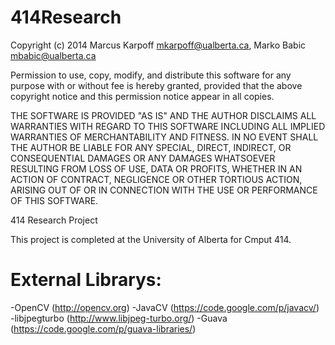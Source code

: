 414Research
===========
Copyright (c) 2014 Marcus Karpoff <mkarpoff@ualberta.ca>, Marko Babic <mbabic@ualberta.ca>

Permission to use, copy, modify, and distribute this software for any
purpose with or without fee is hereby granted, provided that the above
copyright notice and this permission notice appear in all copies.

THE SOFTWARE IS PROVIDED "AS IS" AND THE AUTHOR DISCLAIMS ALL WARRANTIES
WITH REGARD TO THIS SOFTWARE INCLUDING ALL IMPLIED WARRANTIES OF
MERCHANTABILITY AND FITNESS. IN NO EVENT SHALL THE AUTHOR BE LIABLE FOR
ANY SPECIAL, DIRECT, INDIRECT, OR CONSEQUENTIAL DAMAGES OR ANY DAMAGES
WHATSOEVER RESULTING FROM LOSS OF USE, DATA OR PROFITS, WHETHER IN AN
ACTION OF CONTRACT, NEGLIGENCE OR OTHER TORTIOUS ACTION, ARISING OUT OF
OR IN CONNECTION WITH THE USE OR PERFORMANCE OF THIS SOFTWARE.

414 Research Project

This project is completed at the University of Alberta for Cmput 414. 




External Librarys:
==================
-OpenCV 		(http://opencv.org)
-JavaCV 		(https://code.google.com/p/javacv/)
-libjpegturbo 	(http://www.libjpeg-turbo.org/)
-Guava			(https://code.google.com/p/guava-libraries/)